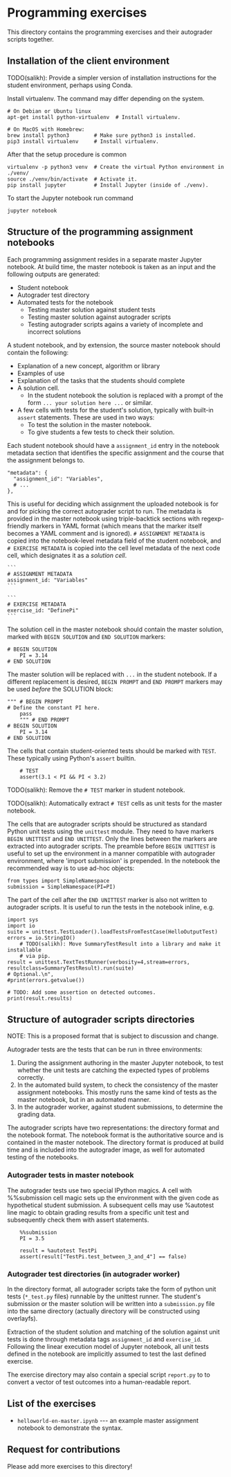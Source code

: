 # Programming exercises

This directory contains the programming exercises and their autograder scripts
together.

## Installation of the client environment

TODO(salikh): Provide a simpler version of installation instructions for the
student environment, perhaps using Conda.

Install virtualenv. The command may differ depending on the system.

    # On Debian or Ubuntu linux
    apt-get install python-virtualenv  # Install virtualenv.

    # On MacOS with Homebrew:
    brew install python3        # Make sure python3 is installed.
    pip3 install virtualenv     # Install virtualenv.

After that the setup procedure is common

    virtualenv -p python3 venv  # Create the virtual Python environment in ./venv/
    source ./venv/bin/activate  # Activate it.
    pip install jupyter         # Install Jupyter (inside of ./venv).

To start the Jupyter notebook run command

    jupyter notebook

## Structure of the programming assignment notebooks

Each programming assignment resides in a separate master Jupyter notebook. At
build time, the master notebook is taken as an input and the following outputs
are generated:

*   Student notebook
*   Autograder test directory
*   Automated tests for the notebook
    *   Testing master solution against student tests
    *   Testing master solution against autograder scripts
    *   Testing autograder scripts agains a variety of incomplete and incorrect
        solutions

A student notebook, and by extension, the source master notebook should contain
the following:

*   Explanation of a new concept, algorithm or library
*   Examples of use
*   Explanation of the tasks that the students should complete
*   A solution cell.
    *   In the student notebook the solution is replaced with a prompt of the
        form `... your solution here ...` or similar.
*   A few cells with tests for the student's solution, typically with built-in
    `assert` statements. These are used in two ways:
    *   To test the solution in the master notebook.
    *   To give students a few tests to check their solution.

Each student notebook should have a `assignment_id` entry in the notebook
metadata section that identifies the specific assignment and the course that the
assignment belongs to.

    "metadata": {
      "assignment_id": "Variables",
      # ...
    },

This is useful for deciding which assignment the uploaded notebook is for and
for picking the correct autograder script to run. The metadata is provided in
the master notebook using triple-backtick sections with regexp-friendly
markers in YAML format (which means that the marker itself becomes a YAML
comment and is ignored). `# ASSIGNMENT METADATA` is copied into the
notebook-level metadata field of the student notebook, and `# EXERCISE
METADATA` is copied into the cell level metadata of the next code cell, which
designates it as a _solution cell_.

    ```
    # ASSIGNMENT METADATA
    assignment_id: "Variables"
    ```

    ```
    # EXERCISE METADATA
    exercise_id: "DefinePi"
    ```

The solution cell in the master notebook should contain the master solution,
marked with `BEGIN SOLUTION` and `END SOLUTION` markers:

    # BEGIN SOLUTION
		PI = 3.14
    # END SOLUTION

The master solution will be replaced with `...` in the student notebook. If a
different replacement is desired, `BEGIN PROMPT` and `END PROMPT` markers may be used _before_ the SOLUTION block:

    """ # BEGIN PROMPT
    # Define the constant PI here.
		pass
		""" # END PROMPT
    # BEGIN SOLUTION
		PI = 3.14
    # END SOLUTION

The cells that contain student-oriented tests should be marked with `TEST`.
These typically using Python's `assert` builtin.

		# TEST
		assert(3.1 < PI && PI < 3.2)

TODO(salikh): Remove the `# TEST` marker in student notebook.

TODO(salikh): Automatically extract `# TEST` cells as unit tests for the
master notebook.

The cells that are autograder scripts should be structured as standard Python
unit tests using the `unittest` module. They need to have markers `BEGIN
UNITTEST` and `END UNITTEST`. Only the lines between the markers are extracted
into autograder scripts.  The preamble before `BEGIN UNITTEST` is useful to
set up the environment in a manner compatible with autograder environment,
where 'import submission' is prepended.  In the notebook the recommended way
is to use ad-hoc objects:

    from types import SimpleNamespace
    submission = SimpleNamespace(PI=PI)
	
The part of the cell after the `END UNITTEST` marker is also not written to
autograder scripts. It is useful to run the tests in the notebook inline, e.g.

    import sys
    import io
    suite = unittest.TestLoader().loadTestsFromTestCase(HelloOutputTest)
    errors = io.StringIO()
		# TODO(salikh): Move SummaryTestResult into a library and make it installable
		# via pip.
    result = unittest.TextTestRunner(verbosity=4,stream=errors, resultclass=SummaryTestResult).run(suite)
    # Optional.\n",
    #print(errors.getvalue())

    # TODO: Add some assertion on detected outcomes.
    print(result.results)

## Structure of autograder scripts directories

NOTE: This is a proposed format that is subject to discussion and change.

Autograder tests are the tests that can be run in three environments:

1. During the assignment authoring in the master Jupyter notebook,
   to test whether the unit tests are catching the expected types of problems
	 correctly.
2. In the automated build system, to check the consistency of the master
   assignment notebooks. This mostly runs the same kind of tests as the
	 master notebook, but in an automated manner.
3. In the autograder worker, against student submissions, to determine
   the grading data.

The autograder scripts have two representations: the directory format and the
notebook format. The notebook format is the authoritative source and is
contained in the master notebook. The directory format is produced at build
time and is included into the autograder image, as well for automated testing
of the notebooks.

### Autograder tests in master notebook

The autograder tests use two special IPython magics. A cell with %%submission
cell magic sets up the environment with the given code as hypothetical student
submission. A subsequent cells may use %autotest line magic to obtain grading
results from a specific unit test and subsequently check them with assert
statements.

		%%submission
		PI = 3.5	

		result = %autotest TestPi
		assert(result["TestPi.test_between_3_and_4"] == false)

### Autograder test directories (in autograder worker)

In the directory format, all autograder scripts take the form of python unit
tests (`*_test.py` files) runnable by the unittest runner. The student's
submission or the master solution will be written into a `submission.py` file
into the same directory (actually directory will be constructed using
overlayfs).

Extraction of the student solution and matching of the solution against
unit tests is done through metadata tags `assignment_id` and `exercise_id`.
Following the linear execution model of Jupyter notebook, all unit tests
defined in the notebook are implicitly assumed to test the last defined
exercise.

The exercise directory may also contain a special script `report.py` to to
convert a vector of test outcomes into a human-readable report.

## List of the exercises

*   `helloworld-en-master.ipynb` --- an example master assignment notebook to
    demonstrate the syntax.

## Request for contributions

Please add more exercises to this directory!
